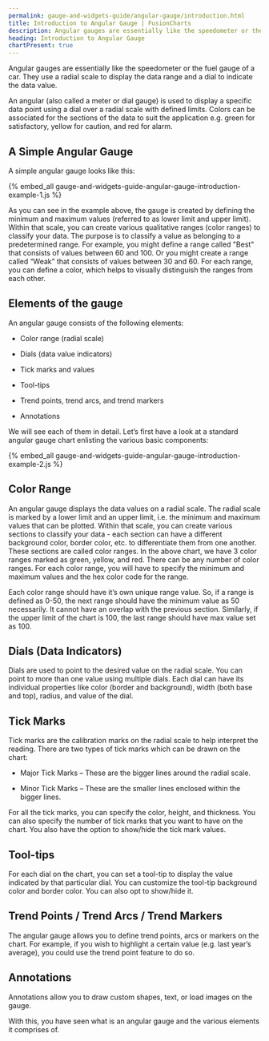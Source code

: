 ```yaml
---
permalink: gauge-and-widgets-guide/angular-gauge/introduction.html
title: Introduction to Angular Gauge | FusionCharts
description: Angular gauges are essentially like the speedometer or the fuel gauge. They use a radial scale to display the data range & a dial to indicate the data value.
heading: Introduction to Angular Gauge
chartPresent: true
---
```


Angular gauges are essentially like the speedometer or the fuel gauge of a car. They use a radial scale to display the data range and a dial to indicate the data value.

An angular (also called a meter or dial gauge) is used to display a specific data point using a dial over a radial scale with defined limits. Colors can be associated for the sections of the data to suit the application e.g. green for satisfactory, yellow for caution, and red for alarm.

## A Simple Angular Gauge

A simple angular gauge looks like this:

{% embed_all gauge-and-widgets-guide-angular-gauge-introduction-example-1.js %}

As you can see in the example above, the gauge is created by defining the minimum and maximum values (referred to as lower limit and upper limit). Within that scale, you can create various qualitative ranges (color ranges) to classify your data. The purpose is to classify a value as belonging to a predetermined range. For example, you might define a range called "Best" that consists of values between 60 and 100. Or you might create a range called “Weak” that consists of values between 30 and 60. For each range, you can define a color, which helps to visually distinguish the ranges from each other.

## Elements of the gauge

An angular gauge consists of the following elements:

* Color range (radial scale)

* Dials (data value indicators)

* Tick marks and values

* Tool-tips

* Trend points, trend arcs, and trend markers

* Annotations

We will see each of them in detail. Let’s first have a look at a standard angular gauge chart enlisting the various basic components:

{% embed_all gauge-and-widgets-guide-angular-gauge-introduction-example-2.js %}

## Color Range

An angular gauge displays the data values on a radial scale. The radial scale is marked by a lower limit and an upper limit, i.e. the minimum and maximum values that can be plotted. Within that scale, you can create various sections to classify your data - each section can have a different background color, border color, etc. to differentiate them from one another. These sections are called color ranges. In the above chart, we have 3 color ranges marked as green, yellow, and red. There can be any number of color ranges. For each color range, you will have to specify the minimum and maximum values and the hex color code for the range.

<p class="text-info">Each color range should have it’s own unique range value. So, if a range is defined as 0-50, the next range should have the minimum value as 50 necessarily. It cannot have an overlap with the previous section. Similarly, if the upper limit of the chart is 100, the last range should have max value set as 100.</p>

## Dials (Data Indicators)

Dials are used to point to the desired value on the radial scale. You can point to more than one value using multiple dials. Each dial can have its individual properties like color (border and background), width (both base and top), radius, and value of the dial.

## Tick Marks

Tick marks are the calibration marks on the radial scale to help interpret the reading. There are two types of tick marks which can be drawn on the chart:

* Major Tick Marks – These are the bigger lines around the radial scale.

* Minor Tick Marks – These are the smaller lines enclosed within the bigger lines.

For all the tick marks, you can specify the color, height, and thickness. You can also specify the number of tick marks that you want to have on the chart. You also have the option to show/hide the tick mark values.

## Tool-tips

For each dial on the chart, you can set a tool-tip to display the value indicated by that particular dial. You can customize the tool-tip background color and border color. You can also opt to show/hide it.

## Trend Points / Trend Arcs / Trend Markers

The angular gauge allows you to define trend points, arcs or markers on the chart. For example, if you wish to highlight a certain value (e.g. last year’s average), you could use the trend point feature to do so.

## Annotations

Annotations allow you to draw custom shapes, text, or load images on the gauge.

With this, you have seen what is an angular gauge and the various elements it comprises of.
